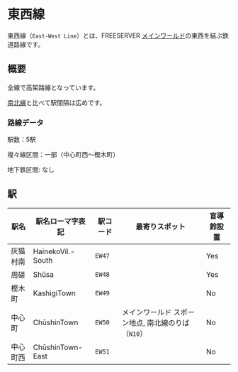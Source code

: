 # 東西線

東西線（`East-West Line`）とは、FREESERVER [メインワールド](/world/main/)の東西を結ぶ鉄道路線です。

## 概要

全線で高架路線となっています。

[南北線](./N)と比べて駅間隔は広めです。

### 路線データ

駅数：5駅

複々線区間：一部（中心町西～樫木町）

地下鉄区間: なし

## 駅

|駅名|駅名ローマ字表記|駅コード|最寄りスポット|盲導鈴設置|
|---|---|---|---|---|
|灰猫村南|HainekoVil.-South|`EW47`||Yes|
|周磋|Shūsa|`EW48`||Yes|
|樫木町|KashigiTown|`EW49`||No|
|中心町|ChūshinTown|`EW50`|メインワールド スポーン地点, 南北線のりば（`N10`）|No|
|中心町西|ChūshinTown-East|`EW51`||No|

